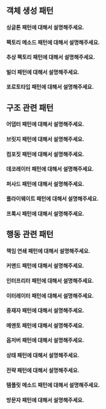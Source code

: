 ## 객체 생성 패턴
#### 싱글톤 패턴에 대해서 설명해주세요.
#### 팩토리 메소드 패턴에 대해서 설명해주세요.
#### 추상 팩토리 패턴에 대해서 설명해주세요.
#### 빌더 패턴에 대해서 설명해주세요.
#### 포로토타입 패턴에 대해서 설명해주세요.

## 구조 관련 패턴
#### 어댑터 패턴에 대해서 설명해주세요.
#### 브릿지 패턴에 대해서 설명해주세요.
#### 컴포짓 패턴에 대해서 설명해주세요.
#### 데코레이터 패턴에 대해서 설명해주세요.
#### 퍼사드 패턴에 대해서 설명해주세요.
#### 플라이웨이트 패턴에 대해서 설명해주세요.
#### 프록시 패턴에 대해서 설명해주세요.

## 행동 관련 패턴
#### 책임 연쇄 패턴에 대해서 설명해주세요.
#### 커맨드 패턴에 대해서 설명해주세요.
#### 인터프리터 패턴에 대해서 설명해주세요.
#### 이터레이터 패턴에 대해서 설명해주세요.
#### 중재자 패턴에 대해서 설명해주세요.
#### 메멘토 패턴에 대해서 설명해주세요.
#### 옵저버 패턴에 대해서 설명해주세요.
#### 상태 패턴에 대해서 설명해주세요.
#### 전략 패턴에 대해서 설명해주세요.
#### 템플릿 메소드 패턴에 대해서 설명해주세요.
#### 방문자 패턴에 대해서 설명해주세요.
